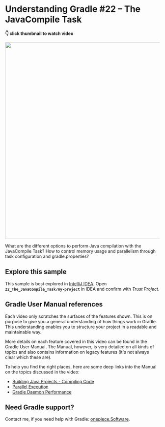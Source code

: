 # Understanding Gradle #22 – The JavaCompile Task

**👇 click thumbnail to watch video**

[<img src="https://onepiecesoftware.github.io/img/videos/22.png" width="640">](https://www.youtube.com/watch?v=wFewehz6rW8&list=PLWQK2ZdV4Yl2k2OmC_gsjDpdIBTN0qqkE)

What are the different options to perform Java compilation with the JavaCompile Task?
How to control memory usage and parallelism through task configuration and gradle.properties?

## Explore this sample

This sample is best explored in [IntelliJ IDEA](https://www.jetbrains.com/idea/download).
Open **`22_The_JavaCompile_Task/my-project`** in IDEA and confirm with _Trust Project_.

## Gradle User Manual references

Each video only scratches the surfaces of the features shown.
This is on purpose to give you a general understanding of how things work in Gradle.
This understanding enables you to structure your project in a readable and maintainable way.

More details on each feature covered in this video can be found in the Gradle User Manual.
The Manual, however, is very detailed on all kinds of topics and also contains information on legacy features (it's not always clear which these are).

To help you find the right places, here are some deep links into the Manual on the topics discussed in the video:

* [Building Java Projects - Compiling Code](https://docs.gradle.org/current/userguide/building_java_projects.html#sec:compile)
* [Parallel Execution](https://docs.gradle.org/current/userguide/performance.html#parallel_execution)
* [Gradle Daemon Performance](https://docs.gradle.org/current/userguide/performance.html#daemon)

## Need Gradle support?

Contact me, if you need help with Gradle: [onepiece.Software](http://onepiece.software).
